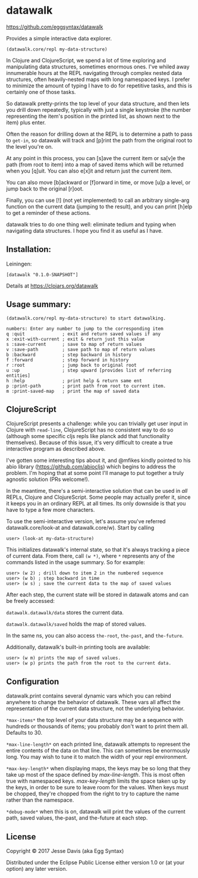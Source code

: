 # datawalk

https://github.com/eggsyntax/datawalk

Provides a simple interactive data explorer.

```
(datawalk.core/repl my-data-structure)
```

In Clojure and ClojureScript, we spend a lot of time exploring and manipulating
data structures, sometimes enormous ones. I've whiled away innumerable hours at
the REPL navigating through complex nested data structures, often heavily-nested
maps with long namespaced keys. I prefer to minimize the amount of typing I have
to do for repetitive tasks, and this is certainly one of those tasks.

So datawalk pretty-prints the top level of your data structure, and then lets
you drill down repeatedly, typically with just a single keystroke (the number
representing the item's position in the printed list, as shown next to the
item) plus enter.

Often the reason for drilling down at the REPL is to determine a path to pass to
`get-in`, so datawalk will track and [p]rint the path from the original root to
the level you're on.

At any point in this process, you can [s]ave the current item or sa[v]e the
path (from root to item) into a map of saved items which will be returned when
you [q]uit. You can also e[x]it and return just the current item.

You can also move [b]ackward or [f]orward in time, or move [u]p a level, or jump
back to the original [r]oot.

Finally, you can use [!] (not yet implemented) to call an arbitrary single-arg
function on the current data (jumping to the result), and you can print [h]elp
to get a reminder of these actions.

datawalk tries to do one thing well: eliminate tedium and typing when navigating
data structures. I hope you find it as useful as I have.

## Installation:

Leiningen:
```
[datawalk "0.1.0-SNAPSHOT"]
```

Details at https://clojars.org/datawalk

## Usage summary:

```
(datawalk.core/repl my-data-structure) to start datawalking.

numbers: Enter any number to jump to the corresponding item
q :quit              ; exit and return saved values if any
x :exit-with-current ; exit & return just this value
s :save-current      ; save to map of return values
v :save-path         ; save path to map of return values
b :backward          ; step backward in history
f :forward           ; step forward in history
r :root              ; jump back to original root
u :up                ; step upward [provides list of referring entities]
h :help              ; print help & return same ent
p :print-path        ; print path from root to current item.
m :print-saved-map   ; print the map of saved data
```

## ClojureScript

ClojureScript presents a challenge: while you can trivially get user input in
Clojure with `read-line`, ClojureScript has no consistent way to do so (although
some specific cljs repls like planck add that functionality themselves). Because
of this issue, it's very difficult to create a true interactive program as
described above.

I've gotten some interesting tips about it, and @mfikes kindly pointed to
his abio library (https://github.com/abiocljs) which begins to address the
problem. I'm hoping that at some point I'll manage to put together a truly
agnostic solution (PRs welcome!).

In the meantime, there's a semi-interactive solution that can be used in
*all* REPLs, Clojure and ClojureScript. Some people may actually prefer it,
since it keeps you in an ordinary REPL at all times. Its only downside is that
you have to type a few more characters.

To use the semi-interactive version, let's assume you've referred
datawalk.core/look-at and datawalk.core/w). Start by calling

`user> (look-at my-data-structure)`

This initializes datawalk's internal state, so that it's always tracking a
piece of current data. From there, call `(w *)`, where `*` represents any of
the commands listed in the usage summary. So for example:
```
user> (w 2) ; drill down to item 2 in the numbered sequence
user> (w b) ; step backward in time
user> (w s) ; save the current data to the map of saved values
```

After each step, the current state will be stored in datawalk atoms and can
be freely accessed:

`datawalk.datawalk/data` stores the current data.

`datawalk.datawalk/saved` holds the map of stored values.

In the same ns, you can also access `the-root`, `the-past`, and `the-future`.

Additionally, datawalk's built-in printing tools are available:

```
user> (w m) prints the map of saved values.
user> (w p) prints the path from the root to the current data.
```

## Configuration

datawalk.print contains several dynamic vars which you can rebind anywhere
to change the behavior of datawalk. These vars all affect the representation
of the current data structure, not the underlying behavior.

`*max-items*` the top level of your data structure may be a sequence with
  hundreds or thousands of items; you probably don't want to print them all.
  Defaults to 30.

`*max-line-length*` on each printed line, datawalk attempts to represent the
  entire contents of the data on that line. This can sometimes be enormously
  long. You may wish to tune it to match the width of your repl environment.

`*max-key-length*` when displaying maps, the keys may be so long that they
  take up most of the space defined by *max-line-length*. This is most often
  true with namespaced keys. *max-key-length* limits the space taken up by
  the keys, in order to be sure to leave room for the values. When keys must
  be chopped, they're chopped from the right to try to capture the name
  rather than the namespace.

`*debug-mode*` when this is on, datawalk will print the values of the current
  path, saved values, the-past, and the-future at each step.

## License

Copyright © 2017 Jesse Davis (aka Egg Syntax)

Distributed under the Eclipse Public License either version 1.0 or (at
your option) any later version.
